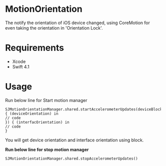 # MotionOrientation
The notify the orientation of iOS device changed, using CoreMotion for even taking the orientation in 'Orientation Lock'.


# Requirements
- Xcode
- Swift 4.1

# Usage

Run below line for Start motion manager

```
SJMotionOrientationManager.shared.startAccelerometerUpdates(deviceBlock: { (deviceOrientation) in
// code 
}) { (interfacOrientation) in
// code 
}
```

You will get device orientation and interface orientation using block.


**Run below line for stop motion manager**

```SJMotionOrientationManager.shared.stopAccelerometerUpdates()```
